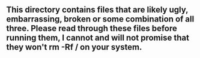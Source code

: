 ## This directory contains files that are likely ugly, embarrassing, broken or some combination of all three. Please read through these files before running them, I cannot and will not promise that they won't rm -Rf / on your system.
